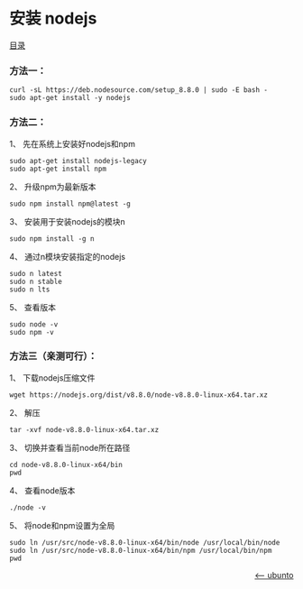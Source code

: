 # 安装 nodejs

<a href="README.md">目录</a>

### 方法一：

	curl -sL https://deb.nodesource.com/setup_8.8.0 | sudo -E bash -
	sudo apt-get install -y nodejs


### 方法二：

1、 先在系统上安装好nodejs和npm


	sudo apt-get install nodejs-legacy
	sudo apt-get install npm

2、 升级npm为最新版本


	sudo npm install npm@latest -g

3、 安装用于安装nodejs的模块n


	sudo npm install -g n

4、 通过n模块安装指定的nodejs

	sudo n latest
	sudo n stable
	sudo n lts

5、 查看版本

	sudo node -v
	sudo npm -v

### 方法三（亲测可行）：

1、 下载nodejs压缩文件

	wget https://nodejs.org/dist/v8.8.0/node-v8.8.0-linux-x64.tar.xz

2、 解压

	tar -xvf node-v8.8.0-linux-x64.tar.xz


3、 切换并查看当前node所在路径

	cd node-v8.8.0-linux-x64/bin
	pwd

4、 查看node版本

	./node -v

5、 将node和npm设置为全局

	sudo ln /usr/src/node-v8.8.0-linux-x64/bin/node /usr/local/bin/node
	sudo ln /usr/src/node-v8.8.0-linux-x64/bin/npm /usr/local/bin/npm
	pwd

<a href="change-ubunto-sources.md" style="float: right;"><—— ubunto </a>